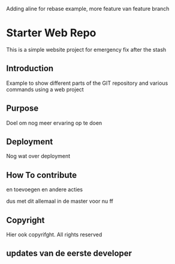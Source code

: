 Adding aline for rebase example, more feature van feature branch 
# Starter Web Repo

This is a simple website project for 
emergency fix after the stash

## Introduction
Example to show different parts of the GIT repository and various commands
using a web project



## Purpose
Doel om nog meer ervaring op te doen

## Deployment
Nog wat over deployment

## How To contribute

en toevoegen
en andere acties

dus met dit allemaal in de master voor nu ff



## Copyright
Hier ook copyrifght. All rights reserved
## updates van de eerste developer
